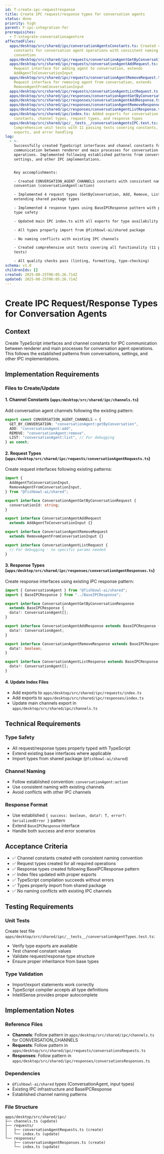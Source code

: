 ```yaml
---
id: T-create-ipc-requestresponse
title: Create IPC request/response types for conversation agents
status: done
priority: high
parent: F-ipc-integration-for
prerequisites:
  - T-integrate-conversationagentsre
affectedFiles:
  apps/desktop/src/shared/ipc/conversationAgentsConstants.ts: Created channel
    constants for conversation agent operations with consistent naming
    convention
  apps/desktop/src/shared/ipc/requests/conversationAgentGetByConversationRequest.ts: Request interface for getting agents by conversation ID
  apps/desktop/src/shared/ipc/requests/conversationAgentAddRequest.ts:
    Request interface for adding agent to conversation, extends
    AddAgentToConversationInput
  apps/desktop/src/shared/ipc/requests/conversationAgentRemoveRequest.ts:
    Request interface for removing agent from conversation, extends
    RemoveAgentFromConversationInput
  apps/desktop/src/shared/ipc/requests/conversationAgentListRequest.ts: Request interface for listing all conversation agents (debugging)
  apps/desktop/src/shared/ipc/responses/conversationAgentGetByConversationResponse.ts: Response interface returning array of ConversationAgent
  apps/desktop/src/shared/ipc/responses/conversationAgentAddResponse.ts: Response interface returning created ConversationAgent
  apps/desktop/src/shared/ipc/responses/conversationAgentRemoveResponse.ts: Response interface returning boolean success indicator
  apps/desktop/src/shared/ipc/responses/conversationAgentListResponse.ts: Response interface returning array of all ConversationAgent (debugging)
  apps/desktop/src/shared/ipc/index.ts: Added exports for conversation agent
    constants, channel types, request types, and response types
  apps/desktop/src/shared/ipc/__tests__/conversationAgentsIPC.test.ts:
    Comprehensive unit tests with 11 passing tests covering constants, types,
    exports, and error handling
log:
  - >-
    Successfully created TypeScript interfaces and channel constants for IPC
    communication between renderer and main processes for conversation agent
    operations. Implemented following established patterns from conversations,
    settings, and other IPC implementations.


    Key accomplishments:

    - Created CONVERSATION_AGENT_CHANNELS constants with consistent naming
    convention (conversationAgent:action)

    - Implemented 4 request types (GetByConversation, Add, Remove, List)
    extending shared package types

    - Implemented 4 response types using BaseIPCResponse pattern with proper
    type safety

    - Updated main IPC index.ts with all exports for type availability

    - All types properly import from @fishbowl-ai/shared package

    - No naming conflicts with existing IPC channels

    - Created comprehensive unit tests covering all functionality (11 passing
    tests)

    - All quality checks pass (linting, formatting, type-checking)
schema: v1.0
childrenIds: []
created: 2025-08-25T06:05:26.714Z
updated: 2025-08-25T06:05:26.714Z
---
```


# Create IPC Request/Response Types for Conversation Agents

## Context

Create TypeScript interfaces and channel constants for IPC communication between renderer and main processes for conversation agent operations. This follows the established patterns from conversations, settings, and other IPC implementations.

## Implementation Requirements

### Files to Create/Update

#### 1. Channel Constants (`apps/desktop/src/shared/ipc/channels.ts`)

Add conversation agent channels following the existing pattern:

```typescript
export const CONVERSATION_AGENT_CHANNELS = {
  GET_BY_CONVERSATION: "conversationAgent:getByConversation",
  ADD: "conversationAgent:add",
  REMOVE: "conversationAgent:remove",
  LIST: "conversationAgent:list", // For debugging
} as const;
```

#### 2. Request Types (`apps/desktop/src/shared/ipc/requests/conversationAgentRequests.ts`)

Create request interfaces following existing patterns:

```typescript
import {
  AddAgentToConversationInput,
  RemoveAgentFromConversationInput,
} from "@fishbowl-ai/shared";

export interface ConversationAgentGetByConversationRequest {
  conversationId: string;
}

export interface ConversationAgentAddRequest
  extends AddAgentToConversationInput {}

export interface ConversationAgentRemoveRequest
  extends RemoveAgentFromConversationInput {}

export interface ConversationAgentListRequest {
  // For debugging - no specific params needed
}
```

#### 3. Response Types (`apps/desktop/src/shared/ipc/responses/conversationAgentResponses.ts`)

Create response interfaces using existing IPC response pattern:

```typescript
import { ConversationAgent } from "@fishbowl-ai/shared";
import { BaseIPCResponse } from "../BaseIPCResponse";

export interface ConversationAgentGetByConversationResponse
  extends BaseIPCResponse {
  data?: ConversationAgent[];
}

export interface ConversationAgentAddResponse extends BaseIPCResponse {
  data?: ConversationAgent;
}

export interface ConversationAgentRemoveResponse extends BaseIPCResponse {
  data?: boolean;
}

export interface ConversationAgentListResponse extends BaseIPCResponse {
  data?: ConversationAgent[];
}
```

#### 4. Update Index Files

- Add exports to `apps/desktop/src/shared/ipc/requests/index.ts`
- Add exports to `apps/desktop/src/shared/ipc/responses/index.ts`
- Update main channels export in `apps/desktop/src/shared/ipc/channels.ts`

## Technical Requirements

### Type Safety

- All request/response types properly typed with TypeScript
- Extend existing base interfaces where applicable
- Import types from shared package (`@fishbowl-ai/shared`)

### Channel Naming

- Follow established convention: `conversationAgent:action`
- Use consistent naming with existing channels
- Avoid conflicts with other IPC channels

### Response Format

- Use established `{ success: boolean, data?: T, error?: SerializedError }` pattern
- Extend `BaseIPCResponse` interface
- Handle both success and error scenarios

## Acceptance Criteria

- ✅ Channel constants created with consistent naming convention
- ✅ Request types created for all required operations
- ✅ Response types created following BaseIPCResponse pattern
- ✅ Index files updated with proper exports
- ✅ TypeScript compilation succeeds without errors
- ✅ Types properly import from shared package
- ✅ No naming conflicts with existing IPC channels

## Testing Requirements

### Unit Tests

Create test file `apps/desktop/src/shared/ipc/__tests__/conversationAgentTypes.test.ts`:

- Verify type exports are available
- Test channel constant values
- Validate request/response type structure
- Ensure proper inheritance from base types

### Type Validation

- Import/export statements work correctly
- TypeScript compiler accepts all type definitions
- IntelliSense provides proper autocomplete

## Implementation Notes

### Reference Files

- **Channels**: Follow pattern in `apps/desktop/src/shared/ipc/channels.ts` for CONVERSATION_CHANNELS
- **Requests**: Follow pattern in `apps/desktop/src/shared/ipc/requests/conversationsRequests.ts`
- **Responses**: Follow pattern in `apps/desktop/src/shared/ipc/responses/conversationsResponses.ts`

### Dependencies

- `@fishbowl-ai/shared` types (ConversationAgent, input types)
- Existing IPC infrastructure and BaseIPCResponse
- Established channel naming patterns

### File Structure

```
apps/desktop/src/shared/ipc/
├── channels.ts (update)
├── requests/
│   ├── conversationAgentRequests.ts (create)
│   └── index.ts (update)
└── responses/
    ├── conversationAgentResponses.ts (create)
    └── index.ts (update)
```
